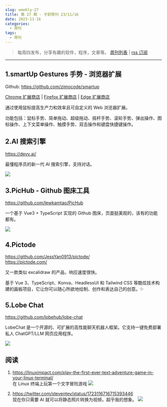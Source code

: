```yaml
---
slug: weekly-27
title: 第 27 期 - 子舒周刊 23/11/16
date: 2023-11-16
categories:
  - 周刊
tags:
  - 周刊
---
```


> 每周四发布，分享有趣的软件，程序，文章等。 [周刊列表](/categories/周刊/) | [rss 订阅](/categories/周刊/index.xml)


---

## 1.smartUp Gestures 手势 - 浏览器扩展

Github: https://github.com/zimocode/smartup

[Chrome 扩展商店](https://chrome.google.com/webstore/detail/bgjfekefhjemchdeigphccilhncnjldn) | [Firefox 扩展商店](https://addons.mozilla.org/firefox/addon/smartup/) | [Edge 扩展商店](https://microsoftedge.microsoft.com/addons/detail/smartup%E6%89%8B%E5%8A%BF/elponhbfjjjihgeijofonnflefhcbckp)

通过使用鼠标提高生产力和效率且可自定义的 Web 浏览器扩展。

功能包括：鼠标手势、简单拖动、超级拖动、摇杆手势、滚轮手势、弹出操作、图标操作、上下文菜单操作、触摸手势、双击操作和键盘快捷键操作。

## 2.AI 搜索引擎

https://devv.ai/

最懂程序员的新一代 AI 搜索引擎，支持对话。

![](https://imgurl.zishu.me/images/old/1699521676508.webp)

## 3.PicHub - Github 图床工具

https://github.com/lewkamtao/PicHub

一个基于 Vue3 + TypeScript 实现的 Github 图床，页面挺美观的，该有的功能都有。

![](https://imgurl.zishu.me/images/old/1699523207015_bmcvyv_.webp)

## 4.Pictode

https://github.com/JessYan0913/pictode/  
https://pictode.com/  

又一款类似 excalidraw 的产品，响应速度很快。

基于 Vue 3、TypeScript、Konva、HeadlessUI 和 Tailwind CSS 等酷炫技术构建的画板项目，它让你可以随心所欲地绘制、创作和表达自己的创意。✨

## 5.Lobe Chat

https://github.com/lobehub/lobe-chat

LobeChat 是一个开源的、可扩展的高性能聊天机器人框架。它支持一键免费部署私人 ChatGPT/LLM 网页应用程序。

![](https://imgurl.zishu.me/images/68747470733a2f2f67772e616c697061796f626a656374732e636f6d2f7a6f732f6b69746368656e2f524b6e57727266754d6c2f77656c636f6d652e77656270_hifxni_.webp)

## 阅读

1. https://linuximpact.com/play-the-first-ever-text-adventure-game-in-your-linux-terminal/  
  在 Linux 终端上玩第一个文字冒险游戏
  ![](https://imgurl.zishu.me/images/old/collosal-cave-retro-1-1536x768_wmyj6p_.jpg)

2. https://twitter.com/steventey/status/1723116716715393446  
  现在你只需要 AI 就可以将静态照片转换为视频，超乎我的想象。
  ![](https://imgurl.zishu.me/2023/image_491x9n_.png)

